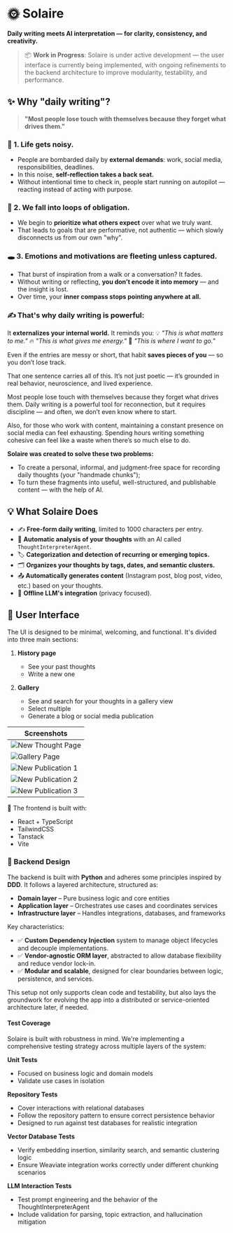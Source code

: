 # 🌞 Solaire

**Daily writing meets AI interpretation — for clarity, consistency, and creativity.**

> 📦 **Work in Progress**:
Solaire is under active development — the user interface is currently being implemented, with ongoing refinements to the backend architecture to improve modularity, testability, and performance.

## ✨ Why "daily writing"?

> **"Most people lose touch with themselves because they forget what drives them."**

### 🧠 1. **Life gets noisy.**

- People are bombarded daily by **external demands**: work, social media, responsibilities, deadlines.
- In this noise, **self-reflection takes a back seat.**
- Without intentional time to check in, people start running on autopilot — reacting instead of acting with purpose.

### 🔄 2. **We fall into loops of obligation.**

- We begin to **prioritize what others expect** over what we truly want.
- That leads to goals that are performative, not authentic — which slowly disconnects us from our own "why".

### 🕳️ 3. **Emotions and motivations are fleeting unless captured.**

- That burst of inspiration from a walk or a conversation? It fades.
- Without writing or reflecting, **you don’t encode it into memory** — and the insight is lost.
- Over time, your **inner compass stops pointing anywhere at all.**

### ✍️ That's why daily writing is powerful:

It **externalizes your internal world.**
It reminds you:
💡 _"This is what matters to me."_
🔥 _"This is what gives me energy."_
🧭 _"This is where I want to go."_

Even if the entries are messy or short, that habit **saves pieces of you** — so you don’t lose track.

That one sentence carries all of this. It’s not just poetic — it’s grounded in real behavior, neuroscience, and lived experience.

Most people lose touch with themselves because they forget what drives them. Daily writing is a powerful tool for reconnection, but it requires discipline — and often, we don’t even know where to start.

Also, for those who work with content, maintaining a constant presence on social media can feel exhausting. Spending hours writing something cohesive can feel like a waste when there’s so much else to do.

**Solaire was created to solve these two problems:**

- To create a personal, informal, and judgment-free space for recording daily thoughts (your "handmade chunks");
- To turn these fragments into useful, well-structured, and publishable content — with the help of AI.

## 💡 What Solaire Does

- ✍️ **Free-form daily writing**, limited to 1000 characters per entry.
- 🧠 **Automatic analysis of your thoughts** with an AI called `ThoughtInterpreterAgent`.
- 🏷️ **Categorization and detection of recurring or emerging topics.**
- 🗂️ **Organizes your thoughts by tags, dates, and semantic clusters.**
- 📤 **Automatically generates content** (Instagram post, blog post, video, etc.) based on your thoughts.
- 🧩 **Offline LLM's integration** (privacy focused).

## 🎨 User Interface

The UI is designed to be minimal, welcoming, and functional. It's divided into three main sections:

1. **History page**

   - See your past thoughts
   - Write a new one

2. **Gallery**
   - See and search for your thoughts in a gallery view
   - Select multiple
   - Generate a blog or social media publication

| Screenshots |
|-------------|
| ![New Thought Page](frontend/public/new-thought-page.png) |
| ![Gallery Page](frontend/public/gallery-page.png) |
| ![New Publication 1](frontend/public/new-pub-1.png) |
| ![New Publication 2](frontend/public/new-pub-2.png) |
| ![New Publication 3](frontend/public/new-pub-3.png) |

🧪 The frontend is built with:

- React + TypeScript
- TailwindCSS
- Tanstack
- Vite


### 🧠 Backend Design

The backend is built with **Python** and adheres some principles inspired by **DDD**. It follows a layered architecture, structured as:

- **Domain layer** – Pure business logic and core entities
- **Application layer** – Orchestrates use cases and coordinates services
- **Infrastructure layer** – Handles integrations, databases, and frameworks

Key characteristics:

- ✅ **Custom Dependency Injection** system to manage object lifecycles and decouple implementations.
- ✅ **Vendor-agnostic ORM layer**, abstracted to allow database flexibility and reduce vendor lock-in.
- ✅ **Modular and scalable**, designed for clear boundaries between logic, persistence, and services.

This setup not only supports clean code and testability, but also lays the groundwork for evolving the app into a distributed or service-oriented architecture later, if needed.

#### Test Coverage

Solaire is built with robustness in mind. We're implementing a comprehensive testing strategy across multiple layers of the system:

**Unit Tests**

- Focused on business logic and domain models
- Validate use cases in isolation

**Repository Tests**

- Cover interactions with relational databases
- Follow the repository pattern to ensure correct persistence behavior
- Designed to run against test databases for realistic integration

**Vector Database Tests**

- Verify embedding insertion, similarity search, and semantic clustering logic
- Ensure Weaviate integration works correctly under different chunking scenarios

**LLM Interaction Tests**

- Test prompt engineering and the behavior of the ThoughtInterpreterAgent
- Include validation for parsing, topic extraction, and hallucination mitigation
